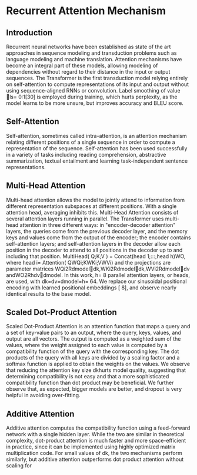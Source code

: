 # Recurrent Attention Mechanism


## Introduction
Recurrent neural networks have been established as state of the art approaches in sequence modeling and transduction problems such as language modeling and machine translation. Attention mechanisms have become an integral part of these models, allowing modeling of dependencies without regard to their distance in the input or output sequences. The Transformer is the first transduction model relying entirely on self-attention to compute representations of its input and output without using sequence-aligned RNNs or convolution. Label smoothing of value ls= 0:1[30] is employed during training, which hurts perplexity, as the model learns to be more unsure, but improves accuracy and BLEU score.

## Self-Attention
Self-attention, sometimes called intra-attention, is an attention mechanism relating different positions of a single sequence in order to compute a representation of the sequence. Self-attention has been used successfully in a variety of tasks including reading comprehension, abstractive summarization, textual entailment and learning task-independent sentence representations.

## Multi-Head Attention
Multi-head attention allows the model to jointly attend to information from different representation subspaces at different positions. With a single attention head, averaging inhibits this. Multi-Head Attention consists of several attention layers running in parallel. The Transformer uses multi-head attention in three different ways: in "encoder-decoder attention" layers, the queries come from the previous decoder layer, and the memory keys and values come from the output of the encoder; the encoder contains self-attention layers; and self-attention layers in the decoder allow each position in the decoder to attend to all positions in the decoder up to and including that position. MultiHead( Q;K;V ) = Concat(head 1;:::;head h)WO, where head i= Attention( QWQi;KWKi;VWVi) and the projections are parameter matrices WQi2Rdmodeldk,WKi2Rdmodeldk,WVi2Rdmodeldv andWO2Rhdvdmodel. In this work, h= 8 parallel attention layers, or heads, are used, with dk=dv=dmodel=h= 64. We replace our sinusoidal positional encoding with learned positional embeddings [ 8], and observe nearly identical results to the base model.

## Scaled Dot-Product Attention
Scaled Dot-Product Attention is an attention function that maps a query and a set of key-value pairs to an output, where the query, keys, values, and output are all vectors. The output is computed as a weighted sum of the values, where the weight assigned to each value is computed by a compatibility function of the query with the corresponding key. The dot products of the query with all keys are divided by a scaling factor and a softmax function is applied to obtain the weights on the values. We observe that reducing the attention key size dkhurts model quality, suggesting that determining compatibility is not easy and that a more sophisticated compatibility function than dot product may be beneficial. We further observe that, as expected, bigger models are better, and dropout is very helpful in avoiding over-fitting.

## Additive Attention
Additive attention computes the compatibility function using a feed-forward network with a single hidden layer. While the two are similar in theoretical complexity, dot-product attention is much faster and more space-efficient in practice, since it can be implemented using highly optimized matrix multiplication code. For small values of dk, the two mechanisms perform similarly, but additive attention outperforms dot product attention without scaling for
